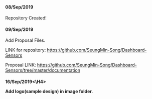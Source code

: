 <H4>08/Sep/2019</H4>

Repository Created!

<H4>09/Sep/2019</H4>

Add Proposal Files.

LINK for repository: <a href="https://github.com/SeungMin-Song/Dashboard-Sensors">https://github.com/SeungMin-Song/Dashboard-Sensors </a>

Proposal LINK: <a href="https://github.com/SeungMin-Song/Dashboard-Sensors/tree/master/documentation"> https://github.com/SeungMin-Song/Dashboard-Sensors/tree/master/documentation </a>

<H4>16/Sep/2019<\H4>

Add logo(sample design) in image folder.
